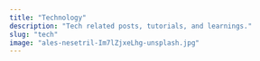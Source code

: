 ```yaml
---
title: "Technology"
description: "Tech related posts, tutorials, and learnings."
slug: "tech"
image: "ales-nesetril-Im7lZjxeLhg-unsplash.jpg"
---
```

